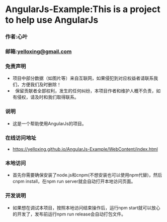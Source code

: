 # AngularJs-Example:This is a project to help use AngularJs

### 作者:心叶
### 邮箱:yelloxing@gmail.com

### 免责声明
*   项目中部分数据（如图片等）来自互联网，如果侵犯到对应权益者请联系我们，方便我们及时删除！
*   保留贡献者全部权利，发生的任何纠纷，本项目作者和维护人概不负责，如有侵权，请及时和我们取得联系。

### 说明
*   这是一个帮助使用AngularJs的项目。

### 在线访问地址
*   https://yelloxing.github.io/AngularJs-Example/WebContent/index.html

### 本地访问
*   首先你需要确保安装了node.js和cnpm(不想安装也可以使用npm代替)，然后cnpm install，在npm run server就会自动打开本地访问页面。

### 开发说明
*   如果想在调试本项目，按照本地访问结束操作后，运行npm start就可以放心的开发了，发布前运行npm run release会自动打包文件。
